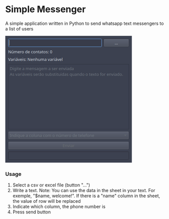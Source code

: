 # Simple Messenger

A simple application written in Python to send whatsapp text messengers to a list of users


![screenshot](misc/sample.png)

### Usage

1. Select a csv or excel file (button "...")
2. Write a text. Note: You can use the data in the sheet in your text. For exemple, "$name, welcome!". If there is a "name" column in the sheet, the value of row will be replaced
3. Indicate which column, the phone number is
4. Press send button
